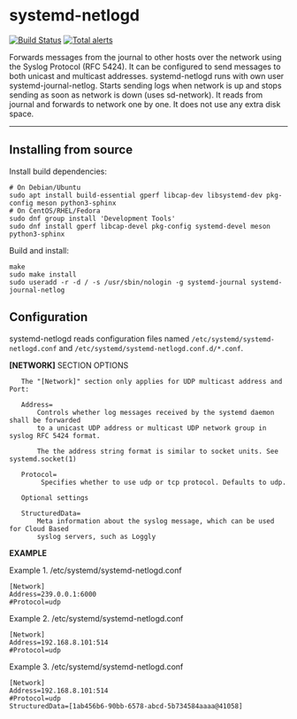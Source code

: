 systemd-netlogd
===================

[![Build Status](https://travis-ci.org/systemd/systemd-netlogd.svg?branch=master)](https://travis-ci.org/systemd/systemd-netlogd)
[![Total alerts](https://img.shields.io/lgtm/alerts/g/systemd/systemd-netlogd.svg?logo=lgtm&logoWidth=18)](https://lgtm.com/projects/g/systemd/systemd-netlogd/alerts/)

Forwards messages from the journal to other hosts over the network using
the Syslog Protocol (RFC 5424). It can be configured to send messages to
both unicast and multicast addresses. systemd-netlogd runs with own user
systemd-journal-netlog.  Starts sending logs when network is up and stops
sending as soon as network is down (uses sd-network). It reads from journal
and forwards to network one by one. It does not use any extra disk space.

--------------------------------------------------------------------------


Installing from source
----------------------

Install build dependencies:

    # On Debian/Ubuntu
    sudo apt install build-essential gperf libcap-dev libsystemd-dev pkg-config meson python3-sphinx
    # On CentOS/RHEL/Fedora
    sudo dnf group install 'Development Tools'
    sudo dnf install gperf libcap-devel pkg-config systemd-devel meson python3-sphinx

Build and install:

    make
    sudo make install
    sudo useradd -r -d / -s /usr/sbin/nologin -g systemd-journal systemd-journal-netlog


Configuration
-------------

systemd-netlogd reads configuration files named `/etc/systemd/systemd-netlogd.conf` and `/etc/systemd/systemd-netlogd.conf.d/*.conf`.

**[NETWORK]** SECTION OPTIONS


       The "[Network]" section only applies for UDP multicast address and Port:

       Address=
           Controls whether log messages received by the systemd daemon shall be forwarded
           to a unicast UDP address or multicast UDP network group in syslog RFC 5424 format.

           The the address string format is similar to socket units. See systemd.socket(1)
           
       Protocol=
            Specifies whether to use udp or tcp protocol. Defaults to udp.

       Optional settings

       StructuredData=
           Meta information about the syslog message, which can be used for Cloud Based
           syslog servers, such as Loggly

**EXAMPLE**

 Example 1. /etc/systemd/systemd-netlogd.conf

    [Network]
    Address=239.0.0.1:6000
    #Protocol=udp
Example 2. /etc/systemd/systemd-netlogd.conf

    [Network]
    Address=192.168.8.101:514
    #Protocol=udp

Example 3. /etc/systemd/systemd-netlogd.conf

    [Network]
    Address=192.168.8.101:514
    #Protocol=udp
    StructuredData=[1ab456b6-90bb-6578-abcd-5b734584aaaa@41058]
